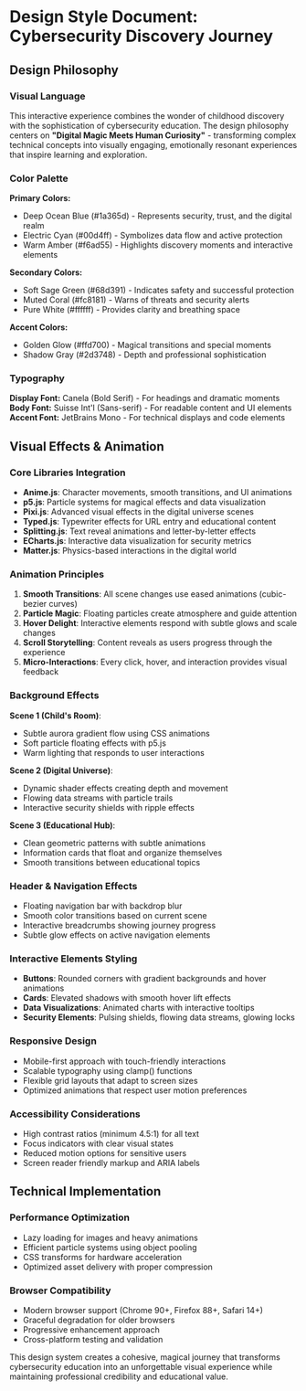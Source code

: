 # Design Style Document: Cybersecurity Discovery Journey

## Design Philosophy

### Visual Language
This interactive experience combines the wonder of childhood discovery with the sophistication of cybersecurity education. The design philosophy centers on **"Digital Magic Meets Human Curiosity"** - transforming complex technical concepts into visually engaging, emotionally resonant experiences that inspire learning and exploration.

### Color Palette
**Primary Colors:**
- Deep Ocean Blue (#1a365d) - Represents security, trust, and the digital realm
- Electric Cyan (#00d4ff) - Symbolizes data flow and active protection
- Warm Amber (#f6ad55) - Highlights discovery moments and interactive elements

**Secondary Colors:**
- Soft Sage Green (#68d391) - Indicates safety and successful protection
- Muted Coral (#fc8181) - Warns of threats and security alerts
- Pure White (#ffffff) - Provides clarity and breathing space

**Accent Colors:**
- Golden Glow (#ffd700) - Magical transitions and special moments
- Shadow Gray (#2d3748) - Depth and professional sophistication

### Typography
**Display Font:** Canela (Bold Serif) - For headings and dramatic moments
**Body Font:** Suisse Int'l (Sans-serif) - For readable content and UI elements
**Accent Font:** JetBrains Mono - For technical displays and code elements

## Visual Effects & Animation

### Core Libraries Integration
- **Anime.js**: Character movements, smooth transitions, and UI animations
- **p5.js**: Particle systems for magical effects and data visualization
- **Pixi.js**: Advanced visual effects in the digital universe scenes
- **Typed.js**: Typewriter effects for URL entry and educational content
- **Splitting.js**: Text reveal animations and letter-by-letter effects
- **ECharts.js**: Interactive data visualization for security metrics
- **Matter.js**: Physics-based interactions in the digital world

### Animation Principles
1. **Smooth Transitions**: All scene changes use eased animations (cubic-bezier curves)
2. **Particle Magic**: Floating particles create atmosphere and guide attention
3. **Hover Delight**: Interactive elements respond with subtle glows and scale changes
4. **Scroll Storytelling**: Content reveals as users progress through the experience
5. **Micro-Interactions**: Every click, hover, and interaction provides visual feedback

### Background Effects
**Scene 1 (Child's Room)**: 
- Subtle aurora gradient flow using CSS animations
- Soft particle floating effects with p5.js
- Warm lighting that responds to user interactions

**Scene 2 (Digital Universe)**:
- Dynamic shader effects creating depth and movement
- Flowing data streams with particle trails
- Interactive security shields with ripple effects

**Scene 3 (Educational Hub)**:
- Clean geometric patterns with subtle animations
- Information cards that float and organize themselves
- Smooth transitions between educational topics

### Header & Navigation Effects
- Floating navigation bar with backdrop blur
- Smooth color transitions based on current scene
- Interactive breadcrumbs showing journey progress
- Subtle glow effects on active navigation elements

### Interactive Elements Styling
- **Buttons**: Rounded corners with gradient backgrounds and hover animations
- **Cards**: Elevated shadows with smooth hover lift effects
- **Data Visualizations**: Animated charts with interactive tooltips
- **Security Elements**: Pulsing shields, flowing data streams, glowing locks

### Responsive Design
- Mobile-first approach with touch-friendly interactions
- Scalable typography using clamp() functions
- Flexible grid layouts that adapt to screen sizes
- Optimized animations that respect user motion preferences

### Accessibility Considerations
- High contrast ratios (minimum 4.5:1) for all text
- Focus indicators with clear visual states
- Reduced motion options for sensitive users
- Screen reader friendly markup and ARIA labels

## Technical Implementation

### Performance Optimization
- Lazy loading for images and heavy animations
- Efficient particle systems using object pooling
- CSS transforms for hardware acceleration
- Optimized asset delivery with proper compression

### Browser Compatibility
- Modern browser support (Chrome 90+, Firefox 88+, Safari 14+)
- Graceful degradation for older browsers
- Progressive enhancement approach
- Cross-platform testing and validation

This design system creates a cohesive, magical journey that transforms cybersecurity education into an unforgettable visual experience while maintaining professional credibility and educational value.